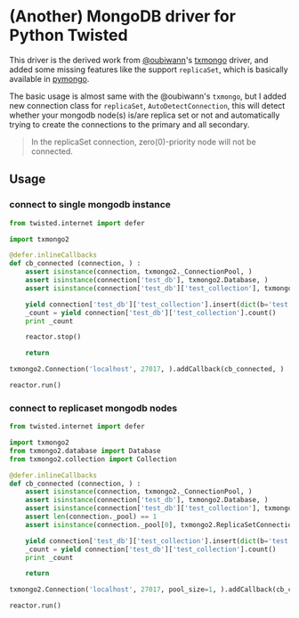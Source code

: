 # (Another) MongoDB driver for Python Twisted

This driver is the derived work from [@oubiwann](https://github.com/oubiwann)'s [txmongo](https://github.com/oubiwann/txmongo) driver, and added some missing features like the support `replicaSet`, which is basically available in [pymongo](https://github.com/mongodb/mongo-python-driver).

The basic usage is almost same with the @oubiwann's `txmongo`, but I added new connection class for `replicaSet`, `AutoDetectConnection`, this will detect whether your mongodb node(s) is/are replica set or not and automatically trying to create the connections to the primary and all secondary.

> In the replicaSet connection, zero(0)-priority node will not be connected.

## Usage

### connect to single mongodb instance

```python
from twisted.internet import defer

import txmongo2

@defer.inlineCallbacks
def cb_connected (connection, ) :
    assert isinstance(connection, txmongo2._ConnectionPool, )
    assert isinstance(connection['test_db'], txmongo2.Database, )
    assert isinstance(connection['test_db']['test_collection'], txmongo2.Collection, )

    yield connection['test_db']['test_collection'].insert(dict(b='test value', ), )
    _count = yield connection['test_db']['test_collection'].count()
    print _count

    reactor.stop()

    return

txmongo2.Connection('localhost', 27017, ).addCallback(cb_connected, )

reactor.run()

```


### connect to replicaset mongodb nodes

```python
from twisted.internet import defer

import txmongo2
from txmongo2.database import Database
from txmongo2.collection import Collection

@defer.inlineCallbacks
def cb_connected (connection, ) :
    assert isinstance(connection, txmongo2._ConnectionPool, )
    assert isinstance(connection['test_db'], txmongo2.Database, )
    assert isinstance(connection['test_db']['test_collection'], txmongo2.Collection, )
    assert len(connection._pool) == 1
    assert isinstance(connection._pool[0], txmongo2.ReplicaSetConnection, )

    yield connection['test_db']['test_collection'].insert(dict(b='test value', ), )
    _count = yield connection['test_db']['test_collection'].count()
    print _count

    return

txmongo2.Connection('localhost', 27017, pool_size=1, ).addCallback(cb_connected, )

reactor.run()
```


